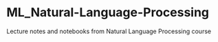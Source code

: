 # ML_Natural-Language-Processing
Lecture notes and notebooks from Natural Language Processing course

